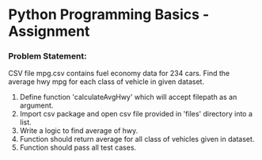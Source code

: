 # Python Programming Basics - Assignment

### Problem Statement: 

CSV file mpg.csv contains fuel economy data for 234 cars. Find the average hwy mpg for each class of vehicle in given dataset.

1. Define function 'calculateAvgHwy' which will accept filepath as an argument.
2. Import csv package and open csv file provided in 'files' directory into a list.
3. Write a logic to find average of hwy.
4. Function should return average for all class of vehicles given in dataset. 
5. Function should pass all test cases.
